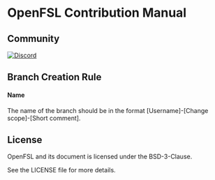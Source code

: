 # OpenFSL Contribution Manual

## Community

[![Discord](https://img.shields.io/badge/Discord-go-blue)](https://discord.gg/BvwV4U3Skr)

## Branch Creation Rule

#### Name

The name of the branch should be in the format [Username]-[Change scope]-[Short comment].



## License

OpenFSL and its document is licensed under the BSD-3-Clause.

See the LICENSE file for more details.
